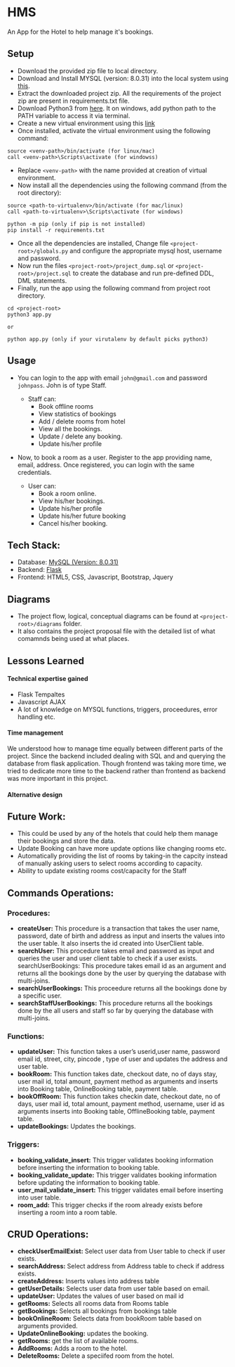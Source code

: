 # HMS

An App for the Hotel to help manage it's bookings.


## Setup

- Download the provided zip file to local directory.
- Download and Install MYSQL (version: 8.0.31) into the local system using [this][1].
- Extract the downloaded project zip. All the requirements of the project zip are present in requirements.txt file.
- Download Python3 from [here][4]. It on windows, add python path to the PATH variable to access it via terminal.
- Create a new virtual environment using this [link][2]
- Once installed, activate the virtual environment using the following command:
``` 
source <venv-path>/bin/activate (for linux/mac)
call <venv-path>\Scripts\activate (for windowss)
```
- Replace `<venv-path>` with the name provided at creation of virtual environment.
- Now install all the dependencies using the following command (from the root directory):
```
source <path-to-virtualenv>/bin/activate (for mac/linux)
call <path-to-virtualenv>\Scripts\activate (for windows)

python -m pip (only if pip is not installed)
pip install -r requirements.txt
```
- Once all the dependencies are installed, Change file `<project-root>/globals.py` and configure the appropriate mysql host, username and password.
- Now run the files `<project-root>/project_dump.sql` or `<project-root>/project.sql` to create the database and run pre-defined DDL, DML statements.
- Finally, run the app using the following command from project root directory.
```
cd <project-root>
python3 app.py

or 

python app.py (only if your virutalenv by default picks python3)
```

## Usage

- You can login to the app with email `john@gmail.com` and password `johnpass`. John is of type Staff.
    - Staff can:
        - Book offline rooms
        - View statistics of bookings
        - Add / delete rooms from hotel
        - View all the bookings.
        - Update / delete any booking.
        - Update his/her profile

- Now, to book a room as a user. Register to the app providing name, email, address. Once registered, you can login with the same credentials. 
    - User can:
        - Book a room online.
        - View his/her bookings.
        - Update his/her profile
        - Update his/her future booking
        - Cancel his/her booking.


## Tech Stack:

- Database: [MySQL (Version: 8.0.31)][1]
- Backend: [Flask][3]
- Frontend: HTML5, CSS, Javascript, Bootstrap, Jquery


## Diagrams
- The project flow, logical, conceptual diagrams can be found at `<project-root>/diagrams` folder.
- It also contains the project proposal file with the detailed list of what comamnds being used at what places.


## Lessons Learned
#### Technical expertise gained
- Flask Tempaltes
- Javascript AJAX
- A lot of knowledge on MYSQL functions, triggers, proceedures, error handling etc.

#### Time management
We understood how to manage time equally between different parts of the project. Since the backend included dealing with SQL
and and querying the database from flask application. Though frontend was taking more time, we tried to dedicate more time to the backend rather than frontend as backend was more important in this project. 

#### Alternative design


## Future Work:
- This could be used by any of the hotels that could help them manage their bookings and store the data.
- Update Booking can have more update options like changing rooms etc.
- Automatically providing the list of rooms by taking-in the capcity instead of manually asking users to select rooms according to capacity.
- Ability to update existing rooms cost/capacity for the Staff


## Commands Operations:


### Procedures:

- **createUser:** This procedure is a transaction that takes the user name, password, date of birth and address as input and inserts the values into the user table. It also inserts the id created into UserClient table.
- **searchUser:** This procedure takes email and password as input and queries the user and user client table to check if a user exists.
searchUserBookings: This procedure takes email id as an argument and returns all the bookings done by the user by querying the database with multi-joins.
- **searchUserBookings:** This proceedure returns all the bookings done by a specific user.
- **searchStaffUserBookings:** This procedure returns all the bookings done by the all users and staff so far by querying the database with multi-joins.


### Functions:

- **updateUser:** This function takes a user’s userid,user name, password email id, street, city, pincode , type of user and updates the address and user table.
- **bookRoom:** This function takes date, checkout date, no of days stay, user mail id, total amount, payment method as arguments and inserts into Booking table, OnlineBooking table, payment table.
- **bookOffRoom:** This function takes checkin date, checkout date, no of days, user mail id, total amount, payment method, username, user id as arguments inserts into Booking table, OfflineBooking table, payment table.
- **updateBookings:** Updates the bookings.


### Triggers:

- **booking_validate_insert:** This trigger validates booking information before inserting the information to booking table. 
- **booking_validate_update:** This trigger validates booking information before updating the information to booking table. 
- **user_mail_validate_insert:** This trigger validates email before inserting into user table.
- **room_add:** This trigger checks if the room already exists before inserting a room into a room table.


## CRUD Operations:

- **checkUserEmailExist:** Select user data from User table to check if user exists.
- **searchAddress:** Select address from Address table to check if address exists.
- **createAddress:** Inserts values into address table
- **getUserDetails:** Selects user data from user table based on email.
- **updateUser:** Updates the values of user based on mail id
- **getRooms:** Selects all rooms data from Rooms table 
- **getBookings:** Selects all bookings from bookings table
- **bookOnlineRoom:** Selects data from bookRoom table based on arguments provided.
- **UpdateOnlineBooking:** updates the booking.
- **getRooms:** get the list of available rooms.
- **AddRooms:** Adds a room to the hotel.
- **DeleteRooms:** Delete a speciifed room from the hotel.





[1]: https://dev.mysql.com/downloads/mysql/
[2]: https://docs.python.org/3/library/venv.html#creating-virtual-environments
[3]: https://flask.palletsprojects.com/en/2.2.x/installation/
[4]: https://www.python.org/downloads/
